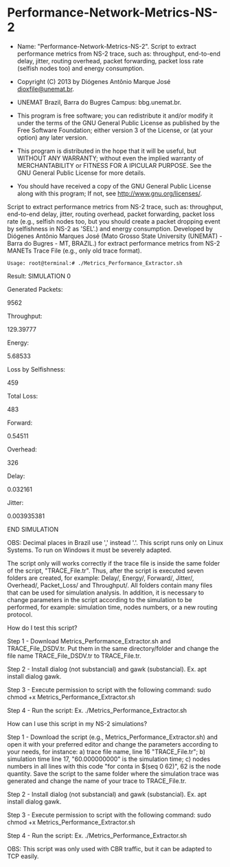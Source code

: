 # Performance-Network-Metrics-NS-2
 
  * Name: "Performance-Network-Metrics-NS-2". Script to extract performance metrics from NS-2 trace, such as: throughput, end-to-end delay, jitter, routing overhead, packet forwarding, packet loss rate (selfish nodes too) and energy consumption.                                           
  
  *   Copyright (C) 2013 by Diógenes Antônio Marque José dioxfile@unemat.br.                                            
  *   UNEMAT Brazil, Barra do Bugres Campus: bbg.unemat.br.                 
  *   This program is free software; you can redistribute it and/or modify it under the terms of the GNU General Public License as published by the Free Software Foundation; either version 3 of the License, or (at your option) any later version.                               
 
  *   This program is distributed in the hope that it will be useful,  but WITHOUT ANY WARRANTY; without even the implied warranty of MERCHANTABILITY or FITNESS FOR A IPICULAR PURPOSE.  See the GNU General Public License for more details.                          
  
  *   You should have received a copy of the GNU General Public License along with this program; If not, see <http://www.gnu.org/licenses/>.

  Script to extract performance metrics from NS-2 trace, such as: throughput, end-to-end delay, jitter, routing overhead, packet forwarding, packet loss rate (e.g., selfish nodes too, but you should create a packet dropping event by selfishness in NS-2 as 'SEL'.) and energy consumption.
  Developed by Diógenes Antônio Marques José (Mato Grosso State University (UNEMAT) - Barra do Bugres - MT, BRAZIL.) for extract performance metrics from NS-2 MANETs Trace File (e.g., only old trace format).

```Usage: root@terminal:# ./Metrics_Performance_Extractor.sh```

Result: 
  SIMULATION 0
  
  Generated Packets:
  
  9562
  
  Throughput:
  
  129.39777
  
  Energy:
  
  5.68533
  
  Loss by Selfishness:
  
  459
  
  Total Loss:
  
  483
  
  Forward:
  
  0.54511
  
  Overhead:
  
  326
  
  Delay:
  
  0.032161
  
  Jitter:
  
  0.003935381
  
  END SIMULATION
  
  OBS: Decimal places in Brazil use ',' instead '.'. This script runs only on Linux Systems. To run on Windows it must be severely adapted.
  
  The script only will works correctly if the trace file is inside the same folder of the script, "TRACE_File.tr". Thus, after the script is executed seven folders are created, for example: Delay/, Energy/, Forward/, Jitter/, Overhead/, Packet_Loss/ and Throughput/. All folders contain many files that can be used for simulation analysis. In addition, it is necessary to change parameters in the script according to the simulation to be performed, for example: simulation time, nodes numbers, or a new routing protocol.
  
 How do I test this script?
 
 Step 1 - Download Metrics_Performance_Extractor.sh and TRACE_File_DSDV.tr. Put them in the same directory/folder and change the file name TRACE_File_DSDV.tr to TRACE_File.tr.
 
 Step 2 - Install dialog (not substancial) and gawk (substancial). Ex. apt install dialog gawk.
 
 Step 3 - Execute permission to script with the following command: sudo chmod +x Metrics_Performance_Extractor.sh
 
 Step 4 - Run the script: Ex. ./Metrics_Performance_Extractor.sh
 
 
How can I use this script in my NS-2 simulations?

Step 1 - Download the script (e.g., Metrics_Performance_Extractor.sh) and open it with your preferred editor and change the parameters according to your needs, for instance: a) trace file name, line 16 "TRACE_File.tr"; b) simulation time line 17, "60.000000000" is the simulation time; c) nodes numbers in all lines with this code "for conta in $(seq 0 62)", 62 is the node quantity. Save the script to the same folder where the simulation trace was generated and change the name of your trace to TRACE_File.tr.

Step 2 - Install dialog (not substancial) and gawk (substancial). Ex. apt install dialog gawk.
 
Step 3 - Execute permission to script with the following command: sudo chmod +x Metrics_Performance_Extractor.sh
 
Step 4 - Run the script: Ex. ./Metrics_Performance_Extractor.sh
 

OBS: This script was only used with CBR traffic, but it can be adapted to TCP easily.
  
